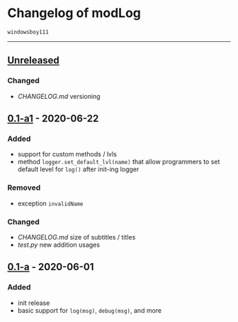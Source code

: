 # Changelog of modLog
    windowsboy111
---
## [Unreleased]
### Changed
- *CHANGELOG.md* versioning

## [0.1-a1] - 2020-06-22
### Added
- support for custom methods / lvls
- method `logger.set_default_lvl(name)` that allow programmers to set default level for `log()` after init-ing logger
### Removed
- exception `invalidName`
### Changed
- *CHANGELOG.md* size of subtitles / titles
- *test.py* new addition usages

## [0.1-a] - 2020-06-01
### Added
- init release
- basic support for `log(msg)`, `debug(msg)`, and more

[Unreleased]: https://github.com/windowsboy111/modLog/compare/0.1a-1...HEAD
[0.1-a1]: https://github.com/windowsboy111/pyTableMaker/compare/0.1a...0.1a-1
[0.1-a]: https://github.com/windowsboy111/modLog/releases/tag/0.1a